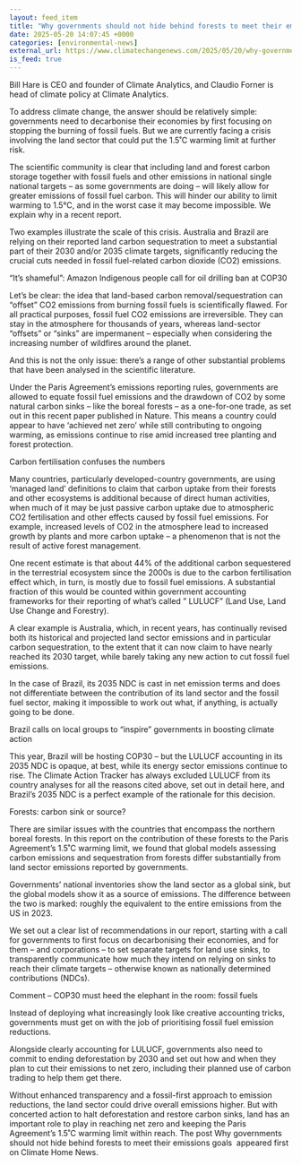 ```yaml
---
layout: feed_item
title: "Why governments should not hide behind forests to meet their emissions goals"
date: 2025-05-20 14:07:45 +0000
categories: [environmental-news]
external_url: https://www.climatechangenews.com/2025/05/20/why-governments-should-not-hide-behind-forests-to-meet-their-emissions-goals/
is_feed: true
---
```


Bill Hare is CEO and founder of Climate Analytics, and Claudio Forner is head of climate policy at Climate Analytics. &nbsp;&nbsp;



To address climate change, the answer should be relatively simple: governments need to decarbonise their economies by first focusing on stopping the burning of fossil fuels. But we are currently facing a crisis involving the land sector that could put the 1.5˚C warming limit at further risk.&nbsp;&nbsp;



The scientific community is clear that including land and forest carbon storage together with fossil fuels and other emissions in national single national targets &#8211; as some governments are doing &#8211; will likely allow for greater emissions of fossil fuel carbon. This will hinder our ability to limit warming to 1.5°C, and in the worst case it may become impossible. We explain why in a recent report.&nbsp;



Two examples illustrate the scale of this crisis. Australia and Brazil are relying on their reported land carbon sequestration to meet a substantial part of their 2030 and/or 2035 climate targets, significantly reducing the crucial cuts needed in fossil fuel-related carbon dioxide (CO2) emissions.&nbsp;&nbsp;&nbsp;&nbsp;




“It’s shameful”: Amazon Indigenous people call for oil drilling ban at COP30




Let&#8217;s be clear: the idea that land-based carbon removal/sequestration can &#8220;offset&#8221; CO2 emissions from burning fossil fuels is scientifically flawed. For all practical purposes, fossil fuel CO2 emissions are irreversible. They can stay in the atmosphere for thousands of years, whereas land-sector &#8220;offsets&#8221; or &#8220;sinks&#8221; are impermanent &#8211; especially when considering the increasing number of wildfires around the planet.&nbsp;&nbsp;&nbsp;



And this is not the only issue: there&#8217;s a range of other substantial problems that have been analysed in the scientific literature.&nbsp;



Under the Paris Agreement&#8217;s emissions reporting rules, governments are allowed to equate fossil fuel emissions and the drawdown of CO2 by some natural carbon sinks &#8211; like the boreal forests &#8211; as a one-for-one trade, as set out in this recent paper published in Nature. This means a country could appear to have ‘achieved net zero’ while still contributing to ongoing warming, as emissions continue to rise amid increased tree planting and forest protection.&nbsp;



Carbon fertilisation confuses the numbers



Many countries, particularly developed-country governments, are using ‘managed land’ definitions to claim that carbon uptake from their forests and other ecosystems is additional because of direct human activities, when much of it may be just passive carbon uptake due to atmospheric CO2 fertilisation and other effects caused by fossil fuel emissions. For example, increased levels of CO2 in the atmosphere lead to increased growth by plants and more carbon uptake &#8211; a phenomenon that is not the result of active forest management.&nbsp;



One recent estimate is that about 44% of the additional carbon sequestered in the terrestrial ecosystem since the 2000s is due to the carbon fertilisation effect which, in turn, is mostly due to fossil fuel emissions.&nbsp;A substantial fraction of this would be counted within government accounting frameworks for their reporting of what&#8217;s called &#8221; LULUCF&#8221; (Land Use, Land Use Change and Forestry).&nbsp;&nbsp;



A clear example is Australia, which, in recent years, has continually revised both its historical and projected land sector emissions and in particular carbon sequestration, to the extent that it can now claim to have nearly reached its 2030 target, while barely taking any new action to cut fossil fuel emissions.&nbsp;



In the case of Brazil, its 2035 NDC is cast in net emission terms and does not differentiate between the contribution of its land sector and the fossil fuel sector, making it impossible to work out what, if anything, is actually going to be done.&nbsp;&nbsp;




Brazil calls on local groups to “inspire” governments in boosting climate action




This year, Brazil will be hosting COP30 &#8211; but the LULUCF accounting in its 2035 NDC is opaque, at best, while its energy sector emissions continue to rise. The Climate Action Tracker has always excluded LULUCF from its country analyses for all the reasons cited above, set out in detail here, and Brazil&#8217;s 2035 NDC is a perfect example of the rationale for this decision.&nbsp;



Forests: carbon sink or source?



There are similar issues with the countries that encompass the northern boreal forests. In this report on the contribution of these forests to the Paris Agreement&#8217;s 1.5˚C warming limit, we found that global models assessing carbon emissions and sequestration from forests differ substantially from land sector emissions reported by governments.&nbsp;&nbsp;&nbsp;



Governments&#8217; national inventories show the land sector as a global sink, but the global models show it as a source of emissions.&nbsp;The difference between the two is marked: roughly the equivalent to the entire emissions from the US in 2023.&nbsp;&nbsp;



We set out a clear list of recommendations in our report, starting with a call for governments to first focus on decarbonising their economies, and for them &#8211; and corporations &#8211; to set separate targets for land use sinks, to transparently communicate how much they intend on relying on sinks to reach their climate targets &#8211; otherwise known as nationally determined contributions (NDCs).&nbsp;&nbsp;&nbsp;




Comment &#8211; COP30 must heed the elephant in the room: fossil fuels&nbsp;




Instead of deploying what increasingly look like creative accounting tricks, governments must get on with the job of prioritising fossil fuel emission reductions.&nbsp;



Alongside clearly accounting for LULUCF, governments also need to commit to ending deforestation by 2030 and set out how and when they plan to cut their emissions to net zero, including their planned use of carbon trading to help them get there.&nbsp;&nbsp;



Without enhanced transparency and a fossil-first approach to emission reductions, the land sector could drive overall emissions higher.&nbsp;But with concerted action to halt deforestation and restore carbon sinks, land has an important role to play in reaching net zero and keeping the Paris Agreement’s 1.5˚C warming limit within reach. 
The post Why governments should not hide behind forests to meet their emissions goals  appeared first on Climate Home News.
